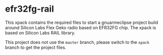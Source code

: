 # efr32fg-rail
This xpack contains the required files to start a gnuarmeclipse project build around Silicon Labs Flex Geko radio based on EFR32FG chip. The xpack is based on Silicon Labs RAIL library.

This project does not use the `master` branch, please
switch to the `xpack` branch to get the project files.
